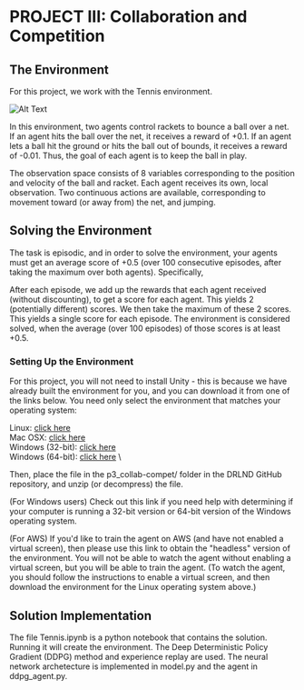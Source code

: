 # PROJECT III:  Collaboration and Competition

## The Environment

For this project, we work with the Tennis environment.

![Alt Text](tennis.png)

In this environment, two agents control rackets to bounce a ball over a net. If an agent hits the ball over the net, it receives a reward of +0.1. If an agent lets a ball hit the ground or hits the ball out of bounds, it receives a reward of -0.01. Thus, the goal of each agent is to keep the ball in play.

The observation space consists of 8 variables corresponding to the position and velocity of the ball and racket. Each agent receives its own, local observation. Two continuous actions are available, corresponding to movement toward (or away from) the net, and jumping.

## Solving the Environment

The task is episodic, and in order to solve the environment, your agents must get an average score of +0.5 (over 100 consecutive episodes, after taking the maximum over both agents). Specifically,

After each episode, we add up the rewards that each agent received (without discounting), to get a score for each agent. This yields 2 (potentially different) scores. We then take the maximum of these 2 scores.
This yields a single score for each episode.
The environment is considered solved, when the average (over 100 episodes) of those scores is at least +0.5.

### Setting Up the Environment

For this project, you will not need to install Unity - this is because we have already built the environment for you, and you can download it from one of the links below. You need only select the environment that matches your operating system:

Linux: [click here](https://s3-us-west-1.amazonaws.com/udacity-drlnd/P3/Tennis/Tennis_Linux.zip) \
Mac OSX: [click here](https://s3-us-west-1.amazonaws.com/udacity-drlnd/P3/Tennis/Tennis.app.zip) \
Windows (32-bit): [click here](https://s3-us-west-1.amazonaws.com/udacity-drlnd/P3/Tennis/Tennis_Windows_x86.zip) \
Windows (64-bit): [click here](https://s3-us-west-1.amazonaws.com/udacity-drlnd/P3/Tennis/Tennis_Windows_x86_64.zip) \

Then, place the file in the p3_collab-compet/ folder in the DRLND GitHub repository, and unzip (or decompress) the file.

(For Windows users) Check out this link if you need help with determining if your computer is running a 32-bit version or 64-bit version of the Windows operating system.

(For AWS) If you'd like to train the agent on AWS (and have not enabled a virtual screen), then please use this link to obtain the "headless" version of the environment. You will not be able to watch the agent without enabling a virtual screen, but you will be able to train the agent. (To watch the agent, you should follow the instructions to enable a virtual screen, and then download the environment for the Linux operating system above.)

## Solution Implementation

The file Tennis.ipynb is a python notebook that contains the solution.  Running it will create the environment.  The Deep Deterministic Policy Gradient (DDPG) method and experience replay are used.   The neural network archetecture is implemented in model.py and the agent in ddpg_agent.py.

